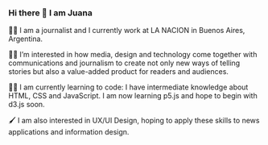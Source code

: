 ### Hi there 👋 I am Juana

:female_detective: I am a journalist and I currently work at LA NACION in Buenos Aires, Argentina. 

:woman_technologist: I’m interested in how media, design and technology come together with communications and journalism to create not only new ways of telling stories but also a value-added product for readers and audiences.

:technologist:	I am currently learning to code: I have intermediate knowledge about HTML, CSS and JavaScript. I am now learning p5.js and hope to begin with d3.js soon.

:paintbrush:	I am also interested in UX/UI Design, hoping to apply these skills to news applications and information design.

<!--
**juanacopello/juanacopello** is a ✨ _special_ ✨ repository because its `README.md` (this file) appears on your GitHub profile.

Here are some ideas to get you started:

- 🔭 I’m currently working on ...
- 🌱 I’m currently learning ...
- 👯 I’m looking to collaborate on ...
- 🤔 I’m looking for help with ...
- 💬 Ask me about ...
- 📫 How to reach me: ...
- 😄 Pronouns: ...
- ⚡ Fun fact: ...
-->
